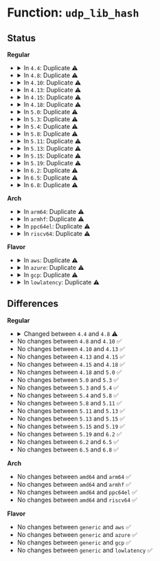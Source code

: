 # Function: <code>udp_lib_hash</code>

## Status
<b>Regular</b>
<ul>
<li>
<details>
<summary>In <code>4.4</code>: Duplicate ⚠️</summary>

```c
void udp_lib_hash(struct sock *sk);
```

**Collision:** Static Duplication

**Inline:** No

**Transformation:** False

**Instances:**

```
In net/ipv4/udp.c (ffffffff81786650)
Location: include/net/udp.h:180
Inline: False
```
```
In net/ipv4/udplite.c (ffffffff8178abc0)
Location: include/net/udp.h:180
Inline: False
```
```
In net/ipv6/udp.c (ffffffff817e1ae0)
Location: include/net/udp.h:180
Inline: False
```
```
In net/ipv6/udplite.c (ffffffff817e4ec0)
Location: include/net/udp.h:180
Inline: False
```
**Symbols:**

```
ffffffff81786650-ffffffff81786656: udp_lib_hash (STB_LOCAL)
ffffffff8178abc0-ffffffff8178abc6: udp_lib_hash (STB_LOCAL)
ffffffff817e1ae0-ffffffff817e1ae6: udp_lib_hash (STB_LOCAL)
ffffffff817e4ec0-ffffffff817e4ec6: udp_lib_hash (STB_LOCAL)
```
</details>
</li>
<li>
<details>
<summary>In <code>4.8</code>: Duplicate ⚠️</summary>

```c
int udp_lib_hash(struct sock *sk);
```

**Collision:** Static Duplication

**Inline:** No

**Transformation:** False

**Instances:**

```
In net/ipv4/udp.c (ffffffff817f4330)
Location: include/net/udp.h:192
Inline: False
```
```
In net/ipv4/udplite.c (ffffffff817f8310)
Location: include/net/udp.h:192
Inline: False
```
```
In net/ipv6/udp.c (ffffffff8184fe20)
Location: include/net/udp.h:192
Inline: False
```
```
In net/ipv6/udplite.c (ffffffff818531a0)
Location: include/net/udp.h:192
Inline: False
```
**Symbols:**

```
ffffffff817f4330-ffffffff817f4336: udp_lib_hash (STB_LOCAL)
ffffffff817f8310-ffffffff817f8316: udp_lib_hash (STB_LOCAL)
ffffffff8184fe20-ffffffff8184fe26: udp_lib_hash (STB_LOCAL)
ffffffff818531a0-ffffffff818531a6: udp_lib_hash (STB_LOCAL)
```
</details>
</li>
<li>
<details>
<summary>In <code>4.10</code>: Duplicate ⚠️</summary>

```c
int udp_lib_hash(struct sock *sk);
```

**Collision:** Static Duplication

**Inline:** No

**Transformation:** False

**Instances:**

```
In net/ipv4/udp.c (ffffffff81825400)
Location: include/net/udp.h:192
Inline: False
```
```
In net/ipv4/udplite.c (ffffffff818291c0)
Location: include/net/udp.h:192
Inline: False
```
```
In net/ipv6/udp.c (ffffffff81881c20)
Location: include/net/udp.h:192
Inline: False
```
```
In net/ipv6/udplite.c (ffffffff81884eb0)
Location: include/net/udp.h:192
Inline: False
```
**Symbols:**

```
ffffffff81825400-ffffffff81825406: udp_lib_hash (STB_LOCAL)
ffffffff818291c0-ffffffff818291c6: udp_lib_hash (STB_LOCAL)
ffffffff81881c20-ffffffff81881c26: udp_lib_hash (STB_LOCAL)
ffffffff81884eb0-ffffffff81884eb6: udp_lib_hash (STB_LOCAL)
```
</details>
</li>
<li>
<details>
<summary>In <code>4.13</code>: Duplicate ⚠️</summary>

```c
int udp_lib_hash(struct sock *sk);
```

**Collision:** Static Duplication

**Inline:** No

**Transformation:** False

**Instances:**

```
In net/ipv4/udp.c (ffffffff81846330)
Location: include/net/udp.h:192
Inline: False
```
```
In net/ipv4/udplite.c (ffffffff8184a400)
Location: include/net/udp.h:192
Inline: False
```
```
In net/ipv6/udp.c (ffffffff818a7e00)
Location: include/net/udp.h:192
Inline: False
```
```
In net/ipv6/udplite.c (ffffffff818ab290)
Location: include/net/udp.h:192
Inline: False
```
**Symbols:**

```
ffffffff81846330-ffffffff81846336: udp_lib_hash (STB_LOCAL)
ffffffff8184a400-ffffffff8184a406: udp_lib_hash (STB_LOCAL)
ffffffff818a7e00-ffffffff818a7e06: udp_lib_hash (STB_LOCAL)
ffffffff818ab290-ffffffff818ab296: udp_lib_hash (STB_LOCAL)
```
</details>
</li>
<li>
<details>
<summary>In <code>4.15</code>: Duplicate ⚠️</summary>

```c
int udp_lib_hash(struct sock *sk);
```

**Collision:** Static Duplication

**Inline:** No

**Transformation:** False

**Instances:**

```
In net/ipv4/udp.c (ffffffff818c5d60)
Location: include/net/udp.h:192
Inline: False
```
```
In net/ipv4/udplite.c (ffffffff818ca0a0)
Location: include/net/udp.h:192
Inline: False
```
```
In net/ipv6/udp.c (ffffffff8192a8b0)
Location: include/net/udp.h:192
Inline: False
```
```
In net/ipv6/udplite.c (ffffffff8192de20)
Location: include/net/udp.h:192
Inline: False
```
**Symbols:**

```
ffffffff818c5d60-ffffffff818c5d66: udp_lib_hash (STB_LOCAL)
ffffffff818ca0a0-ffffffff818ca0a6: udp_lib_hash (STB_LOCAL)
ffffffff8192a8b0-ffffffff8192a8b6: udp_lib_hash (STB_LOCAL)
ffffffff8192de20-ffffffff8192de26: udp_lib_hash (STB_LOCAL)
```
</details>
</li>
<li>
<details>
<summary>In <code>4.18</code>: Duplicate ⚠️</summary>

```c
int udp_lib_hash(struct sock *sk);
```

**Collision:** Static Duplication

**Inline:** No

**Transformation:** False

**Instances:**

```
In net/ipv4/udp.c (ffffffff8191b130)
Location: include/net/udp.h:195
Inline: False
```
```
In net/ipv4/udplite.c (ffffffff81920150)
Location: include/net/udp.h:195
Inline: False
```
```
In net/ipv6/udp.c (ffffffff81982be0)
Location: include/net/udp.h:195
Inline: False
```
```
In net/ipv6/udplite.c (ffffffff81986a90)
Location: include/net/udp.h:195
Inline: False
```
**Symbols:**

```
ffffffff8191b130-ffffffff8191b136: udp_lib_hash (STB_LOCAL)
ffffffff81920150-ffffffff81920156: udp_lib_hash (STB_LOCAL)
ffffffff81982be0-ffffffff81982be6: udp_lib_hash (STB_LOCAL)
ffffffff81986a90-ffffffff81986a96: udp_lib_hash (STB_LOCAL)
```
</details>
</li>
<li>
<details>
<summary>In <code>5.0</code>: Duplicate ⚠️</summary>

```c
int udp_lib_hash(struct sock *sk);
```

**Collision:** Static Duplication

**Inline:** No

**Transformation:** False

**Instances:**

```
In net/ipv4/udp.c (ffffffff81949510)
Location: include/net/udp.h:195
Inline: False
```
```
In net/ipv4/udplite.c (ffffffff8194edb0)
Location: include/net/udp.h:195
Inline: False
```
```
In net/ipv6/udp.c (ffffffff819b9110)
Location: include/net/udp.h:195
Inline: False
```
```
In net/ipv6/udplite.c (ffffffff819bd390)
Location: include/net/udp.h:195
Inline: False
```
**Symbols:**

```
ffffffff81949510-ffffffff81949516: udp_lib_hash (STB_LOCAL)
ffffffff8194edb0-ffffffff8194edb6: udp_lib_hash (STB_LOCAL)
ffffffff819b9110-ffffffff819b9116: udp_lib_hash (STB_LOCAL)
ffffffff819bd390-ffffffff819bd396: udp_lib_hash (STB_LOCAL)
```
</details>
</li>
<li>
<details>
<summary>In <code>5.3</code>: Duplicate ⚠️</summary>

```c
int udp_lib_hash(struct sock *sk);
```

**Collision:** Static Duplication

**Inline:** No

**Transformation:** False

**Instances:**

```
In net/ipv4/udp.c (ffffffff819adb60)
Location: include/net/udp.h:191
Inline: False
```
```
In net/ipv4/udplite.c (ffffffff819b35a0)
Location: include/net/udp.h:191
Inline: False
```
```
In net/ipv6/udp.c (ffffffff81a27c20)
Location: include/net/udp.h:191
Inline: False
```
```
In net/ipv6/udplite.c (ffffffff81a2be30)
Location: include/net/udp.h:191
Inline: False
```
**Symbols:**

```
ffffffff819adb60-ffffffff819adb62: udp_lib_hash (STB_LOCAL)
ffffffff819b35a0-ffffffff819b35a2: udp_lib_hash (STB_LOCAL)
ffffffff81a27c20-ffffffff81a27c22: udp_lib_hash (STB_LOCAL)
ffffffff81a2be30-ffffffff81a2be32: udp_lib_hash (STB_LOCAL)
```
</details>
</li>
<li>
<details>
<summary>In <code>5.4</code>: Duplicate ⚠️</summary>

```c
int udp_lib_hash(struct sock *sk);
```

**Collision:** Static Duplication

**Inline:** No

**Transformation:** False

**Instances:**

```
In net/ipv4/udp.c (ffffffff819e4870)
Location: include/net/udp.h:191
Inline: False
```
```
In net/ipv4/udplite.c (ffffffff819ea2d0)
Location: include/net/udp.h:191
Inline: False
```
```
In net/ipv6/udp.c (ffffffff81a5e680)
Location: include/net/udp.h:191
Inline: False
```
```
In net/ipv6/udplite.c (ffffffff81a62990)
Location: include/net/udp.h:191
Inline: False
```
**Symbols:**

```
ffffffff819e4870-ffffffff819e4872: udp_lib_hash (STB_LOCAL)
ffffffff819ea2d0-ffffffff819ea2d2: udp_lib_hash (STB_LOCAL)
ffffffff81a5e680-ffffffff81a5e682: udp_lib_hash (STB_LOCAL)
ffffffff81a62990-ffffffff81a62992: udp_lib_hash (STB_LOCAL)
```
</details>
</li>
<li>
<details>
<summary>In <code>5.8</code>: Duplicate ⚠️</summary>

```c
int udp_lib_hash(struct sock *sk);
```

**Collision:** Static Duplication

**Inline:** No

**Transformation:** False

**Instances:**

```
In net/ipv4/udp.c (ffffffff81ad2320)
Location: include/net/udp.h:191
Inline: False
```
```
In net/ipv4/udplite.c (ffffffff81ad7de0)
Location: include/net/udp.h:191
Inline: False
```
```
In net/ipv6/udp.c (ffffffff81b57450)
Location: include/net/udp.h:191
Inline: False
```
```
In net/ipv6/udplite.c (ffffffff81b5b250)
Location: include/net/udp.h:191
Inline: False
```
**Symbols:**

```
ffffffff81ad2320-ffffffff81ad2322: udp_lib_hash (STB_LOCAL)
ffffffff81ad7de0-ffffffff81ad7de2: udp_lib_hash (STB_LOCAL)
ffffffff81b57450-ffffffff81b57452: udp_lib_hash (STB_LOCAL)
ffffffff81b5b250-ffffffff81b5b252: udp_lib_hash (STB_LOCAL)
```
</details>
</li>
<li>
<details>
<summary>In <code>5.11</code>: Duplicate ⚠️</summary>

```c
int udp_lib_hash(struct sock *sk);
```

**Collision:** Static Duplication

**Inline:** No

**Transformation:** False

**Instances:**

```
In net/ipv4/udp.c (ffffffff81ade450)
Location: include/net/udp.h:198
Inline: False
```
```
In net/ipv4/udplite.c (ffffffff81ae4410)
Location: include/net/udp.h:198
Inline: False
```
```
In net/ipv6/udp.c (ffffffff81b65970)
Location: include/net/udp.h:198
Inline: False
```
```
In net/ipv6/udplite.c (ffffffff81b69a70)
Location: include/net/udp.h:198
Inline: False
```
**Symbols:**

```
ffffffff81ade450-ffffffff81ade452: udp_lib_hash (STB_LOCAL)
ffffffff81ae4410-ffffffff81ae4412: udp_lib_hash (STB_LOCAL)
ffffffff81b65970-ffffffff81b65972: udp_lib_hash (STB_LOCAL)
ffffffff81b69a70-ffffffff81b69a72: udp_lib_hash (STB_LOCAL)
```
</details>
</li>
<li>
<details>
<summary>In <code>5.13</code>: Duplicate ⚠️</summary>

```c
int udp_lib_hash(struct sock *sk);
```

**Collision:** Static Duplication

**Inline:** No

**Transformation:** False

**Instances:**

```
In net/ipv4/udp.c (ffffffff81ac9360)
Location: include/net/udp.h:201
Inline: False
```
```
In net/ipv4/udplite.c (ffffffff81acf750)
Location: include/net/udp.h:201
Inline: False
```
```
In net/ipv6/udp.c (ffffffff81b53c20)
Location: include/net/udp.h:201
Inline: False
```
```
In net/ipv6/udplite.c (ffffffff81b57d80)
Location: include/net/udp.h:201
Inline: False
```
**Symbols:**

```
ffffffff81ac9360-ffffffff81ac9362: udp_lib_hash (STB_LOCAL)
ffffffff81acf750-ffffffff81acf752: udp_lib_hash (STB_LOCAL)
ffffffff81b53c20-ffffffff81b53c22: udp_lib_hash (STB_LOCAL)
ffffffff81b57d80-ffffffff81b57d82: udp_lib_hash (STB_LOCAL)
```
</details>
</li>
<li>
<details>
<summary>In <code>5.15</code>: Duplicate ⚠️</summary>

```c
int udp_lib_hash(struct sock *sk);
```

**Collision:** Static Duplication

**Inline:** No

**Transformation:** False

**Instances:**

```
In net/ipv4/udp.c (ffffffff81b87bd0)
Location: include/net/udp.h:201
Inline: False
```
```
In net/ipv4/udplite.c (ffffffff81b8e170)
Location: include/net/udp.h:201
Inline: False
```
```
In net/ipv6/udp.c (ffffffff81c1b140)
Location: include/net/udp.h:201
Inline: False
```
```
In net/ipv6/udplite.c (ffffffff81c1f330)
Location: include/net/udp.h:201
Inline: False
```
**Symbols:**

```
ffffffff81b87bd0-ffffffff81b87bd2: udp_lib_hash (STB_LOCAL)
ffffffff81b8e170-ffffffff81b8e172: udp_lib_hash (STB_LOCAL)
ffffffff81c1b140-ffffffff81c1b142: udp_lib_hash (STB_LOCAL)
ffffffff81c1f330-ffffffff81c1f332: udp_lib_hash (STB_LOCAL)
```
</details>
</li>
<li>
<details>
<summary>In <code>5.19</code>: Duplicate ⚠️</summary>

```c
int udp_lib_hash(struct sock *sk);
```

**Collision:** Static Duplication

**Inline:** No

**Transformation:** False

**Instances:**

```
In net/ipv4/udp.c (ffffffff81d18db0)
Location: include/net/udp.h:177
Inline: False
```
```
In net/ipv4/udplite.c (ffffffff81d1f310)
Location: include/net/udp.h:177
Inline: False
```
```
In net/ipv6/udp.c (ffffffff81db7770)
Location: include/net/udp.h:177
Inline: False
```
```
In net/ipv6/udplite.c (ffffffff81dbbed0)
Location: include/net/udp.h:177
Inline: False
```
**Symbols:**

```
ffffffff81d18db0-ffffffff81d18db2: udp_lib_hash (STB_LOCAL)
ffffffff81d1f310-ffffffff81d1f312: udp_lib_hash (STB_LOCAL)
ffffffff81db7770-ffffffff81db7772: udp_lib_hash (STB_LOCAL)
ffffffff81dbbed0-ffffffff81dbbed2: udp_lib_hash (STB_LOCAL)
```
</details>
</li>
<li>
<details>
<summary>In <code>6.2</code>: Duplicate ⚠️</summary>

```c
int udp_lib_hash(struct sock *sk);
```

**Collision:** Static Duplication

**Inline:** No

**Transformation:** False

**Instances:**

```
In net/ipv4/udp.c (ffffffff81edf330)
Location: include/net/udp.h:187
Inline: False
```
```
In net/ipv4/udplite.c (ffffffff81ee6460)
Location: include/net/udp.h:187
Inline: False
```
```
In net/ipv6/udp.c (ffffffff81f87560)
Location: include/net/udp.h:187
Inline: False
```
```
In net/ipv6/udplite.c (ffffffff81f8c040)
Location: include/net/udp.h:187
Inline: False
```
**Symbols:**

```
ffffffff81edf330-ffffffff81edf332: udp_lib_hash (STB_LOCAL)
ffffffff81ee6460-ffffffff81ee6462: udp_lib_hash (STB_LOCAL)
ffffffff81f87560-ffffffff81f87562: udp_lib_hash (STB_LOCAL)
ffffffff81f8c040-ffffffff81f8c042: udp_lib_hash (STB_LOCAL)
```
</details>
</li>
<li>
<details>
<summary>In <code>6.5</code>: Duplicate ⚠️</summary>

```c
int udp_lib_hash(struct sock *sk);
```

**Collision:** Static Duplication

**Inline:** No

**Transformation:** False

**Instances:**

```
In net/ipv4/udp.c (ffffffff81f3e800)
Location: include/net/udp.h:188
Inline: False
```
```
In net/ipv4/udplite.c (ffffffff81f45c60)
Location: include/net/udp.h:188
Inline: False
```
```
In net/ipv6/udp.c (ffffffff81fe79f0)
Location: include/net/udp.h:188
Inline: False
```
```
In net/ipv6/udplite.c (ffffffff81fec7c0)
Location: include/net/udp.h:188
Inline: False
```
**Symbols:**

```
ffffffff81f3e800-ffffffff81f3e802: udp_lib_hash (STB_LOCAL)
ffffffff81f45c60-ffffffff81f45c62: udp_lib_hash (STB_LOCAL)
ffffffff81fe79f0-ffffffff81fe79f2: udp_lib_hash (STB_LOCAL)
ffffffff81fec7c0-ffffffff81fec7c2: udp_lib_hash (STB_LOCAL)
```
</details>
</li>
<li>
<details>
<summary>In <code>6.8</code>: Duplicate ⚠️</summary>

```c
int udp_lib_hash(struct sock *sk);
```

**Collision:** Static Duplication

**Inline:** No

**Transformation:** False

**Instances:**

```
In net/ipv4/udp.c (ffffffff82004b50)
Location: include/net/udp.h:188
Inline: False
```
```
In net/ipv4/udplite.c (ffffffff8200bdb0)
Location: include/net/udp.h:188
Inline: False
```
```
In net/ipv6/udp.c (ffffffff820b59e0)
Location: include/net/udp.h:188
Inline: False
```
```
In net/ipv6/udplite.c (ffffffff820ba3d0)
Location: include/net/udp.h:188
Inline: False
```
**Symbols:**

```
ffffffff82004b50-ffffffff82004b52: udp_lib_hash (STB_LOCAL)
ffffffff8200bdb0-ffffffff8200bdb2: udp_lib_hash (STB_LOCAL)
ffffffff820b59e0-ffffffff820b59e2: udp_lib_hash (STB_LOCAL)
ffffffff820ba3d0-ffffffff820ba3d2: udp_lib_hash (STB_LOCAL)
```
</details>
</li>
</ul>
<b>Arch</b>
<ul>
<li>
<details>
<summary>In <code>arm64</code>: Duplicate ⚠️</summary>

```c
int udp_lib_hash(struct sock *sk);
```

**Collision:** Static Duplication

**Inline:** No

**Transformation:** False

**Instances:**

```
In net/ipv4/udp.c (ffff800010c98d98)
Location: include/net/udp.h:191
Inline: False
```
```
In net/ipv4/udplite.c (ffff800010c9fe10)
Location: include/net/udp.h:191
Inline: False
```
```
In net/ipv6/udp.c (ffff800010d23690)
Location: include/net/udp.h:191
Inline: False
```
```
In net/ipv6/udplite.c (ffff800010d27ae0)
Location: include/net/udp.h:191
Inline: False
```
**Symbols:**

```
ffff800010c98d98-ffff800010c98d9c: udp_lib_hash (STB_LOCAL)
ffff800010c9fe10-ffff800010c9fe14: udp_lib_hash (STB_LOCAL)
ffff800010d23690-ffff800010d23694: udp_lib_hash (STB_LOCAL)
ffff800010d27ae0-ffff800010d27ae4: udp_lib_hash (STB_LOCAL)
```
</details>
</li>
<li>
<details>
<summary>In <code>armhf</code>: Duplicate ⚠️</summary>

```c
int udp_lib_hash(struct sock *sk);
```

**Collision:** Static Duplication

**Inline:** No

**Transformation:** False

**Instances:**

```
In net/ipv4/udp.c (c0da7ac4)
Location: include/net/udp.h:191
Inline: False
```
```
In net/ipv4/udplite.c (c0dacdf4)
Location: include/net/udp.h:191
Inline: False
```
```
In net/ipv6/udp.c (c0e28058)
Location: include/net/udp.h:191
Inline: False
```
```
In net/ipv6/udplite.c (c0e2c5ac)
Location: include/net/udp.h:191
Inline: False
```
**Symbols:**

```
c0da7ac4-c0da7ad4: udp_lib_hash (STB_LOCAL)
c0dacdf4-c0dace04: udp_lib_hash (STB_LOCAL)
c0e28058-c0e28068: udp_lib_hash (STB_LOCAL)
c0e2c5ac-c0e2c5bc: udp_lib_hash (STB_LOCAL)
```
</details>
</li>
<li>
<details>
<summary>In <code>ppc64el</code>: Duplicate ⚠️</summary>

```c
int udp_lib_hash(struct sock *sk);
```

**Collision:** Static Duplication

**Inline:** No

**Transformation:** False

**Instances:**

```
In net/ipv4/udp.c (c000000000dab860)
Location: include/net/udp.h:191
Inline: False
```
```
In net/ipv4/udplite.c (c000000000db27f0)
Location: include/net/udp.h:191
Inline: False
```
```
In net/ipv6/udp.c (c000000000e536b0)
Location: include/net/udp.h:191
Inline: False
```
```
In net/ipv6/udplite.c (c000000000e58a80)
Location: include/net/udp.h:191
Inline: False
```
**Symbols:**

```
c000000000dab860-c000000000dab864: udp_lib_hash (STB_LOCAL)
c000000000db27f0-c000000000db27f4: udp_lib_hash (STB_LOCAL)
c000000000e536b0-c000000000e536b4: udp_lib_hash (STB_LOCAL)
c000000000e58a80-c000000000e58a84: udp_lib_hash (STB_LOCAL)
```
</details>
</li>
<li>
<details>
<summary>In <code>riscv64</code>: Duplicate ⚠️</summary>

```c
int udp_lib_hash(struct sock *sk);
```

**Collision:** Static Duplication

**Inline:** No

**Transformation:** False

**Instances:**

```
In net/ipv4/udp.c (ffffffe0007f720c)
Location: include/net/udp.h:191
Inline: False
```
```
In net/ipv4/udplite.c (ffffffe0007fc5b8)
Location: include/net/udp.h:191
Inline: False
```
```
In net/ipv6/udp.c (ffffffe000864ed4)
Location: include/net/udp.h:191
Inline: False
```
```
In net/ipv6/udplite.c (ffffffe000869396)
Location: include/net/udp.h:191
Inline: False
```
**Symbols:**

```
ffffffe0007f720c-ffffffe0007f7214: udp_lib_hash (STB_LOCAL)
ffffffe0007fc5b8-ffffffe0007fc5c0: udp_lib_hash (STB_LOCAL)
ffffffe000864ed4-ffffffe000864edc: udp_lib_hash (STB_LOCAL)
ffffffe000869396-ffffffe00086939e: udp_lib_hash (STB_LOCAL)
```
</details>
</li>
</ul>
<b>Flavor</b>
<ul>
<li>
<details>
<summary>In <code>aws</code>: Duplicate ⚠️</summary>

```c
int udp_lib_hash(struct sock *sk);
```

**Collision:** Static Duplication

**Inline:** No

**Transformation:** False

**Instances:**

```
In net/ipv4/udp.c (ffffffff819846e0)
Location: include/net/udp.h:191
Inline: False
```
```
In net/ipv4/udplite.c (ffffffff8198a140)
Location: include/net/udp.h:191
Inline: False
```
```
In net/ipv6/udp.c (ffffffff819fdd10)
Location: include/net/udp.h:191
Inline: False
```
```
In net/ipv6/udplite.c (ffffffff81a02020)
Location: include/net/udp.h:191
Inline: False
```
**Symbols:**

```
ffffffff819846e0-ffffffff819846e2: udp_lib_hash (STB_LOCAL)
ffffffff8198a140-ffffffff8198a142: udp_lib_hash (STB_LOCAL)
ffffffff819fdd10-ffffffff819fdd12: udp_lib_hash (STB_LOCAL)
ffffffff81a02020-ffffffff81a02022: udp_lib_hash (STB_LOCAL)
```
</details>
</li>
<li>
<details>
<summary>In <code>azure</code>: Duplicate ⚠️</summary>

```c
int udp_lib_hash(struct sock *sk);
```

**Collision:** Static Duplication

**Inline:** No

**Transformation:** False

**Instances:**

```
In net/ipv4/udp.c (ffffffff8193e1a0)
Location: include/net/udp.h:191
Inline: False
```
```
In net/ipv4/udplite.c (ffffffff81943c00)
Location: include/net/udp.h:191
Inline: False
```
```
In net/ipv6/udp.c (ffffffff819baad0)
Location: include/net/udp.h:191
Inline: False
```
```
In net/ipv6/udplite.c (ffffffff819bede0)
Location: include/net/udp.h:191
Inline: False
```
**Symbols:**

```
ffffffff8193e1a0-ffffffff8193e1a2: udp_lib_hash (STB_LOCAL)
ffffffff81943c00-ffffffff81943c02: udp_lib_hash (STB_LOCAL)
ffffffff819baad0-ffffffff819baad2: udp_lib_hash (STB_LOCAL)
ffffffff819bede0-ffffffff819bede2: udp_lib_hash (STB_LOCAL)
```
</details>
</li>
<li>
<details>
<summary>In <code>gcp</code>: Duplicate ⚠️</summary>

```c
int udp_lib_hash(struct sock *sk);
```

**Collision:** Static Duplication

**Inline:** No

**Transformation:** False

**Instances:**

```
In net/ipv4/udp.c (ffffffff819eeeb0)
Location: include/net/udp.h:191
Inline: False
```
```
In net/ipv4/udplite.c (ffffffff819f4910)
Location: include/net/udp.h:191
Inline: False
```
```
In net/ipv6/udp.c (ffffffff81a68790)
Location: include/net/udp.h:191
Inline: False
```
```
In net/ipv6/udplite.c (ffffffff81a6caa0)
Location: include/net/udp.h:191
Inline: False
```
**Symbols:**

```
ffffffff819eeeb0-ffffffff819eeeb2: udp_lib_hash (STB_LOCAL)
ffffffff819f4910-ffffffff819f4912: udp_lib_hash (STB_LOCAL)
ffffffff81a68790-ffffffff81a68792: udp_lib_hash (STB_LOCAL)
ffffffff81a6caa0-ffffffff81a6caa2: udp_lib_hash (STB_LOCAL)
```
</details>
</li>
<li>
<details>
<summary>In <code>lowlatency</code>: Duplicate ⚠️</summary>

```c
int udp_lib_hash(struct sock *sk);
```

**Collision:** Static Duplication

**Inline:** No

**Transformation:** False

**Instances:**

```
In net/ipv4/udp.c (ffffffff819f96a0)
Location: include/net/udp.h:191
Inline: False
```
```
In net/ipv4/udplite.c (ffffffff819fead0)
Location: include/net/udp.h:191
Inline: False
```
```
In net/ipv6/udp.c (ffffffff81a74d80)
Location: include/net/udp.h:191
Inline: False
```
```
In net/ipv6/udplite.c (ffffffff81a790e0)
Location: include/net/udp.h:191
Inline: False
```
**Symbols:**

```
ffffffff819f96a0-ffffffff819f96a2: udp_lib_hash (STB_LOCAL)
ffffffff819fead0-ffffffff819fead2: udp_lib_hash (STB_LOCAL)
ffffffff81a74d80-ffffffff81a74d82: udp_lib_hash (STB_LOCAL)
ffffffff81a790e0-ffffffff81a790e2: udp_lib_hash (STB_LOCAL)
```
</details>
</li>
</ul>

## Differences
<b>Regular</b>
<ul>
<li>
<details>
<summary>Changed between <code>4.4</code> and <code>4.8</code> ⚠️</summary>
<ul>
<li>
<b>Return type changed. </b>
<code>void</code> ➡️ <code>int</code>
</li>
</ul>
</details>
</li>
<li>
No changes between <code>4.8</code> and <code>4.10</code> ✅
</li>
<li>
No changes between <code>4.10</code> and <code>4.13</code> ✅
</li>
<li>
No changes between <code>4.13</code> and <code>4.15</code> ✅
</li>
<li>
No changes between <code>4.15</code> and <code>4.18</code> ✅
</li>
<li>
No changes between <code>4.18</code> and <code>5.0</code> ✅
</li>
<li>
No changes between <code>5.0</code> and <code>5.3</code> ✅
</li>
<li>
No changes between <code>5.3</code> and <code>5.4</code> ✅
</li>
<li>
No changes between <code>5.4</code> and <code>5.8</code> ✅
</li>
<li>
No changes between <code>5.8</code> and <code>5.11</code> ✅
</li>
<li>
No changes between <code>5.11</code> and <code>5.13</code> ✅
</li>
<li>
No changes between <code>5.13</code> and <code>5.15</code> ✅
</li>
<li>
No changes between <code>5.15</code> and <code>5.19</code> ✅
</li>
<li>
No changes between <code>5.19</code> and <code>6.2</code> ✅
</li>
<li>
No changes between <code>6.2</code> and <code>6.5</code> ✅
</li>
<li>
No changes between <code>6.5</code> and <code>6.8</code> ✅
</li>
</ul>
<b>Arch</b>
<ul>
<li>
No changes between <code>amd64</code> and <code>arm64</code> ✅
</li>
<li>
No changes between <code>amd64</code> and <code>armhf</code> ✅
</li>
<li>
No changes between <code>amd64</code> and <code>ppc64el</code> ✅
</li>
<li>
No changes between <code>amd64</code> and <code>riscv64</code> ✅
</li>
</ul>
<b>Flavor</b>
<ul>
<li>
No changes between <code>generic</code> and <code>aws</code> ✅
</li>
<li>
No changes between <code>generic</code> and <code>azure</code> ✅
</li>
<li>
No changes between <code>generic</code> and <code>gcp</code> ✅
</li>
<li>
No changes between <code>generic</code> and <code>lowlatency</code> ✅
</li>
</ul>

